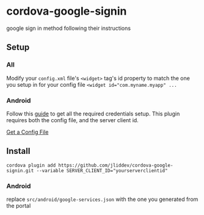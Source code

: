 # cordova-google-signin
google sign in method following their instructions

## Setup

### All

Modify your `config.xml` file's `<widget>` tag's id property to match the one you setup in for your config file `<widget id="com.myname.myapp" ...` 

### Android

Follow this [guide](https://developers.google.com/identity/sign-in/android/start) to get all the required credentials setup. This plugin requires both the config file, and the server client id.

[Get a Config File](https://developers.google.com/mobile/add?platform=android&cntapi=signin&cntapp=Default%20Demo%20App&cntpkg=com.google.samples.quickstart.signin&cnturl=https:%2F%2Fdevelopers.google.com%2Fidentity%2Fsign-in%2Fandroid%2Fstart%3Fconfigured%3Dtrue&cntlbl=Continue%20with%20Try%20Sign-In)

## Install

`cordova plugin add https://github.com/jliddev/cordova-google-signin.git --variable SERVER_CLIENT_ID="yourserverclientid"`

### Android
replace `src/android/google-services.json` with the one you generated from the portal
